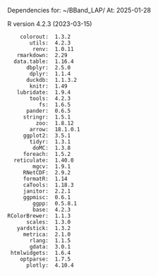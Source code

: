 
Dependencies for: ~/BBand_LAP/ 
At: 2025-01-28 

 R version 4.2.3 (2023-03-15) 

        colorout:  1.3.2   
           utils:  4.2.3   
            renv:  1.0.11  
       rmarkdown:  2.29    
      data.table:  1.16.4  
          dbplyr:  2.5.0   
           dplyr:  1.1.4   
          duckdb:  1.1.3.2 
           knitr:  1.49    
       lubridate:  1.9.4   
           tools:  4.2.3   
              fs:  1.6.5   
          pander:  0.6.5   
         stringr:  1.5.1   
             zoo:  1.8.12  
           arrow:  18.1.0.1
         ggplot2:  3.5.1   
           tidyr:  1.3.1   
            doMC:  1.3.8   
         foreach:  1.5.2   
      reticulate:  1.40.0  
            mgcv:  1.9.1   
         RNetCDF:  2.9.2   
         formatR:  1.14    
         caTools:  1.18.3  
         janitor:  2.2.1   
         ggpmisc:  0.6.1   
            ggpp:  0.5.8.1 
            base:  4.2.3   
    RColorBrewer:  1.1.3   
          scales:  1.3.0   
       yardstick:  1.3.2   
         metrica:  2.1.0   
           rlang:  1.1.5   
           gdata:  3.0.1   
     htmlwidgets:  1.6.4   
        optparse:  1.7.5   
          plotly:  4.10.4  

